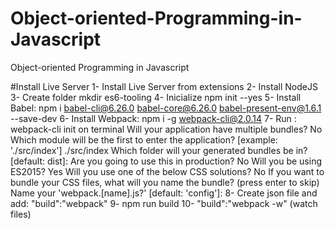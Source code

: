 # Object-oriented-Programming-in-Javascript
Object-oriented Programming in Javascript

#Install Live Server
1- Install Live Server from extensions
2- Install NodeJS
3- Create folder mkdir es6-tooling
4- Inicialize npm init --yes
5- Install Babel: npm i babel-cli@6.26.0 babel-core@6.26.0 babel-present-env@1.6.1 --save-dev
6- Install Webpack: npm i -g webpack-cli@2.0.14
7- Run : webpack-cli init on terminal
Will your application have multiple bundles? No
 Which module will be the first to enter the application? [example: './src/index'] ./src/index
 Which folder will your generated bundles be in? [default: dist]:
 Are you going to use this in production? No
 Will you be using ES2015? Yes
 Will you use one of the below CSS solutions? No
 If you want to bundle your CSS files, what will you name the bundle? (press enter to skip)
 Name your 'webpack.[name].js?' [default: 'config']:
 8- Create json file and add: "build":"webpack"
 9- npm run build
 10- "build":"webpack -w" (watch files)
